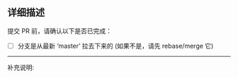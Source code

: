 **详细描述**
-----------------
提交 PR 前，请确认以下是否已完成：

* [ ] 分支是从最新 ‘master’ 拉去下来的 (如果不是，请先 rebase/merge 它)
-----------------
补充说明:
